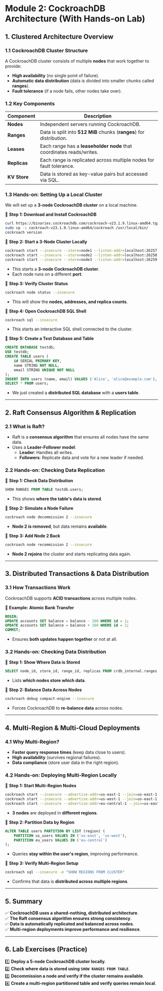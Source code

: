 # **Module 2: CockroachDB Architecture (With Hands-on Lab)**

## **1. Clustered Architecture Overview**
### **1.1 CockroachDB Cluster Structure**
A CockroachDB cluster consists of multiple **nodes** that work together to provide:
- **High availability** (no single point of failure).
- **Automatic data distribution** (data is divided into smaller chunks called **ranges**).
- **Fault tolerance** (if a node fails, other nodes take over).
  
### **1.2 Key Components**
| Component  | Description |
|------------|------------|
| **Nodes**  | Independent servers running CockroachDB. |
| **Ranges** | Data is split into **512 MiB** chunks (**ranges**) for distribution. |
| **Leases** | Each range has a **leaseholder node** that coordinates reads/writes. |
| **Replicas** | Each range is replicated across multiple nodes for fault tolerance. |
| **KV Store** | Data is stored as key-value pairs but accessed via SQL. |

### **1.3 Hands-on: Setting Up a Local Cluster**
We will set up a **3-node CockroachDB cluster** on a local machine.

📌 **Step 1: Download and Install CockroachDB**
```sh
curl https://binaries.cockroachdb.com/cockroach-v23.1.9.linux-amd64.tgz | tar -xz
sudo cp -i cockroach-v23.1.9.linux-amd64/cockroach /usr/local/bin/
cockroach version
```

📌 **Step 2: Start a 3-Node Cluster Locally**
```sh
cockroach start --insecure --store=node1 --listen-addr=localhost:26257 --http-addr=localhost:8080 --join=localhost:26257,localhost:26258,localhost:26259 --background
cockroach start --insecure --store=node2 --listen-addr=localhost:26258 --http-addr=localhost:8081 --join=localhost:26257,localhost:26258,localhost:26259 --background
cockroach start --insecure --store=node3 --listen-addr=localhost:26259 --http-addr=localhost:8082 --join=localhost:26257,localhost:26258,localhost:26259 --background
```
- This starts a **3-node CockroachDB cluster**.
- Each node runs on a different **port**.

📌 **Step 3: Verify Cluster Status**
```sh
cockroach node status --insecure
```
- This will show the **nodes, addresses, and replica counts**.

📌 **Step 4: Open CockroachDB SQL Shell**
```sh
cockroach sql --insecure
```
- This starts an interactive SQL shell connected to the cluster.

📌 **Step 5: Create a Test Database and Table**
```sql
CREATE DATABASE testdb;
USE testdb;
CREATE TABLE users (
    id SERIAL PRIMARY KEY,
    name STRING NOT NULL,
    email STRING UNIQUE NOT NULL
);
INSERT INTO users (name, email) VALUES ('Alice', 'alice@example.com'), ('Bob', 'bob@example.com');
SELECT * FROM users;
```
- We just created a **distributed SQL database** with a **users table**.

---

## **2. Raft Consensus Algorithm & Replication**
### **2.1 What is Raft?**
- Raft is a **consensus algorithm** that ensures all nodes have the same data.
- Uses a **Leader-Follower model**:
  - **Leader**: Handles all writes.
  - **Followers**: Replicate data and vote for a new leader if needed.

### **2.2 Hands-on: Checking Data Replication**
📌 **Step 1: Check Data Distribution**
```sql
SHOW RANGES FROM TABLE testdb.users;
```
- This shows **where the table's data is stored**.

📌 **Step 2: Simulate a Node Failure**
```sh
cockroach node decommission 2 --insecure
```
- **Node 2 is removed**, but data remains **available**.

📌 **Step 3: Add Node 2 Back**
```sh
cockroach node recommission 2 --insecure
```
- **Node 2 rejoins** the cluster and starts replicating data again.

---

## **3. Distributed Transactions & Data Distribution**
### **3.1 How Transactions Work**
CockroachDB supports **ACID transactions** across multiple nodes.

📌 **Example: Atomic Bank Transfer**
```sql
BEGIN;
UPDATE accounts SET balance = balance - 100 WHERE id = 1;
UPDATE accounts SET balance = balance + 100 WHERE id = 2;
COMMIT;
```
- Ensures **both updates happen together** or not at all.

### **3.2 Hands-on: Checking Data Distribution**
📌 **Step 1: Show Where Data is Stored**
```sql
SELECT node_id, store_id, range_id, replicas FROM crdb_internal.ranges;
```
- Lists **which nodes store which data**.

📌 **Step 2: Balance Data Across Nodes**
```sh
cockroach debug compact-engine --insecure
```
- Forces CockroachDB to **re-balance data** across nodes.

---

## **4. Multi-Region & Multi-Cloud Deployments**
### **4.1 Why Multi-Region?**
- **Faster query response times** (keep data close to users).
- **High availability** (survives regional failures).
- **Data compliance** (store user data in the right region).

### **4.2 Hands-on: Deploying Multi-Region Locally**
📌 **Step 1: Start Multi-Region Nodes**
```sh
cockroach start --insecure --advertise-addr=us-east-1 --join=us-east-1,us-west-1,eu-central-1 --store=us-east
cockroach start --insecure --advertise-addr=us-west-1 --join=us-east-1,us-west-1,eu-central-1 --store=us-west
cockroach start --insecure --advertise-addr=eu-central-1 --join=us-east-1,us-west-1,eu-central-1 --store=eu-central
```
- **3 nodes** are deployed in **different regions**.

📌 **Step 2: Partition Data by Region**
```sql
ALTER TABLE users PARTITION BY LIST (region) (
    PARTITION us_users VALUES IN ('us-east', 'us-west'),
    PARTITION eu_users VALUES IN ('eu-central')
);
```
- Queries **stay within the user's region**, improving performance.

📌 **Step 3: Verify Multi-Region Setup**
```sh
cockroach sql --insecure -e "SHOW REGIONS FROM CLUSTER"
```
- Confirms that data is **distributed across multiple regions**.

---

## **5. Summary**
✅ **CockroachDB uses a shared-nothing, distributed architecture**.  
✅ **The Raft consensus algorithm ensures strong consistency**.  
✅ **Data is automatically replicated and balanced across nodes**.  
✅ **Multi-region deployments improve performance and resilience**.  

---

## **6. Lab Exercises (Practice)**
1️⃣ **Deploy a 5-node CockroachDB cluster locally**.  
2️⃣ **Check where data is stored using `SHOW RANGES FROM TABLE`**.  
3️⃣ **Decommission a node and verify if the cluster remains available**.  
4️⃣ **Create a multi-region partitioned table and verify queries remain local**.  


